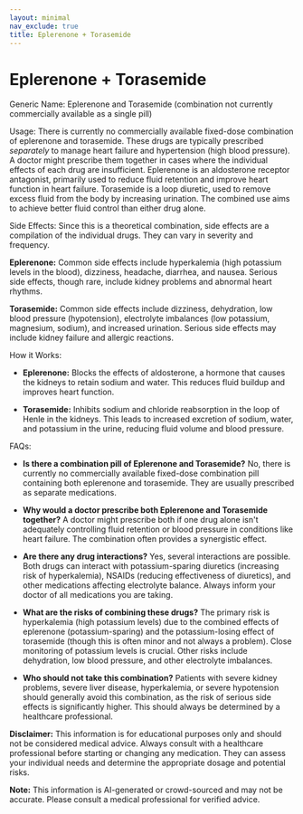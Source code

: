 ```yaml
---
layout: minimal
nav_exclude: true
title: Eplerenone + Torasemide
---
```


# Eplerenone + Torasemide

Generic Name: Eplerenone and Torasemide (combination not currently commercially available as a single pill)


Usage:  There is currently no commercially available fixed-dose combination of eplerenone and torasemide.  These drugs are typically prescribed *separately* to manage heart failure and hypertension (high blood pressure).  A doctor might prescribe them together in cases where the individual effects of each drug are insufficient.  Eplerenone is an aldosterone receptor antagonist, primarily used to reduce fluid retention and improve heart function in heart failure. Torasemide is a loop diuretic, used to remove excess fluid from the body by increasing urination.  The combined use aims to achieve better fluid control than either drug alone.


Side Effects: Since this is a theoretical combination, side effects are a compilation of the individual drugs.  They can vary in severity and frequency.

**Eplerenone:** Common side effects include hyperkalemia (high potassium levels in the blood), dizziness, headache, diarrhea, and nausea.  Serious side effects, though rare, include kidney problems and abnormal heart rhythms.

**Torasemide:** Common side effects include dizziness, dehydration, low blood pressure (hypotension), electrolyte imbalances (low potassium, magnesium, sodium), and increased urination.  Serious side effects may include kidney failure and allergic reactions.


How it Works:

* **Eplerenone:** Blocks the effects of aldosterone, a hormone that causes the kidneys to retain sodium and water. This reduces fluid buildup and improves heart function.

* **Torasemide:** Inhibits sodium and chloride reabsorption in the loop of Henle in the kidneys. This leads to increased excretion of sodium, water, and potassium in the urine, reducing fluid volume and blood pressure.


FAQs:

* **Is there a combination pill of Eplerenone and Torasemide?** No, there is currently no commercially available fixed-dose combination pill containing both eplerenone and torasemide.  They are usually prescribed as separate medications.

* **Why would a doctor prescribe both Eplerenone and Torasemide together?**  A doctor might prescribe both if one drug alone isn't adequately controlling fluid retention or blood pressure in conditions like heart failure.  The combination often provides a synergistic effect.

* **Are there any drug interactions?** Yes, several interactions are possible.  Both drugs can interact with potassium-sparing diuretics (increasing risk of hyperkalemia), NSAIDs (reducing effectiveness of diuretics), and other medications affecting electrolyte balance.  Always inform your doctor of all medications you are taking.

* **What are the risks of combining these drugs?**  The primary risk is hyperkalemia (high potassium levels) due to the combined effects of eplerenone (potassium-sparing) and the potassium-losing effect of torasemide (though this is often minor and not always a problem).  Close monitoring of potassium levels is crucial.  Other risks include dehydration, low blood pressure, and other electrolyte imbalances.

* **Who should not take this combination?** Patients with severe kidney problems, severe liver disease, hyperkalemia, or severe hypotension should generally avoid this combination, as the risk of serious side effects is significantly higher.  This should always be determined by a healthcare professional.

**Disclaimer:** This information is for educational purposes only and should not be considered medical advice.  Always consult with a healthcare professional before starting or changing any medication.  They can assess your individual needs and determine the appropriate dosage and potential risks.


**Note:** This information is AI-generated or crowd-sourced and may not be accurate. Please consult a medical professional for verified advice.